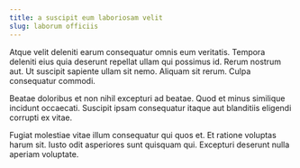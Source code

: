 ```yaml
---
title: a suscipit eum laboriosam velit
slug: laborum officiis
---
```


Atque velit deleniti earum consequatur omnis eum veritatis. Tempora deleniti eius quia deserunt repellat ullam qui possimus id. Rerum nostrum aut. Ut suscipit sapiente ullam sit nemo. Aliquam sit rerum. Culpa consequatur commodi.

Beatae doloribus et non nihil excepturi ad beatae. Quod et minus similique incidunt occaecati. Suscipit ipsam consequatur itaque aut blanditiis eligendi corrupti ex vitae.

Fugiat molestiae vitae illum consequatur qui quos et. Et ratione voluptas harum sit. Iusto odit asperiores sunt quisquam qui. Excepturi deserunt nulla aperiam voluptate.
